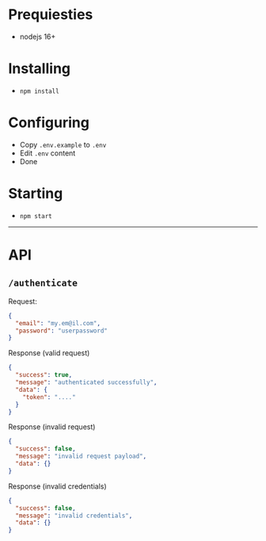 # Prequiesties

- nodejs 16+

# Installing

- `npm install`

# Configuring

- Copy `.env.example` to `.env`
- Edit `.env` content
- Done

# Starting

- `npm start`

---

# API

## `/authenticate`

Request:

```json
{
  "email": "my.em@il.com",
  "password": "userpassword"
}
```

Response (valid request)

```json
{
  "success": true,
  "message": "authenticated successfully",
  "data": {
    "token": "...."
  }
}
```

Response (invalid request)

```json
{
  "success": false,
  "message": "invalid request payload",
  "data": {}
}
```

Response (invalid credentials)

```json
{
  "success": false,
  "message": "invalid credentials",
  "data": {}
}
```
